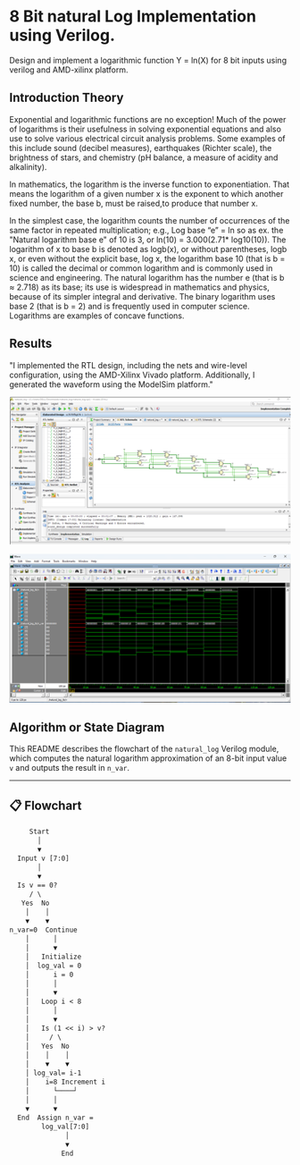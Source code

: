 
# 8 Bit natural Log Implementation using Verilog.

Design and implement a logarithmic function Y = ln(X) for 8 bit inputs using verilog and AMD-xilinx platform.


## Introduction Theory
Exponential and logarithmic functions are no exception! Much of the
power of logarithms is their usefulness in solving exponential
equations and also use to solve various electrical circuit analysis
problems. Some examples of this include sound (decibel measures),
earthquakes (Richter scale), the brightness of stars, and chemistry
(pH balance, a measure of acidity and alkalinity).

 In mathematics, the logarithm is the inverse function to exponentiation. That means the logarithm of a given number x is the exponent to which another fixed number, the base b, must be raised,to produce that number x.

In the simplest case, the logarithm counts
the number of occurrences of the same factor in repeated multiplication; e.g., Log base “e” = ln so as ex. the "Natural logarithm
base e" of 10 is 3, or ln(10) = 3.000(2.71* log10(10)). The logarithm of x to base b is denoted as logb(x), or without parentheses, logb x, or even without the explicit base, log x, the logarithm base 10 (that is b = 10) is called the decimal or common logarithm and is commonly used in science and engineering. The natural logarithm has the number e (that is b ≈ 2.718) as its base; its use is widespread in mathematics and physics, because of its simpler integral and derivative. The binary
logarithm uses base 2 (that is b = 2) and is frequently used in computer science. Logarithms are examples of concave functions.

## Results 
"I implemented the RTL design, including the nets and wire-level configuration, using the AMD-Xilinx Vivado platform. Additionally, I generated the waveform using the ModelSim platform."

![RTL level design](natural_log_RTL.png)

![Waveform of this same design](wave.png)


## Algorithm or State Diagram

This README describes the flowchart of the `natural_log` Verilog module, which computes the natural logarithm approximation of an 8-bit input value `v` and outputs the result in `n_var`.

---

## 📋 Flowchart

```plaintext
     Start
       │
       ▼
  Input v [7:0]
       │
       ▼
  Is v == 0?
     / \
   Yes  No
    │    │
    ▼    ▼
n_var=0  Continue
    │      │
    │      ▼
    │   Initialize 
    │  log_val = 0
    │      i = 0
    │      │
    │      ▼
    │   Loop i < 8
    │      │
    │      ▼
    │   Is (1 << i) > v?
    │     / \
    │   Yes  No
    │    │    │
    │    ▼    ▼
    │ log_val= i-1
    │    i=8 Increment i
    │      └────┘
    │      │
    ▼      ▼
  End  Assign n_var = 
        log_val[7:0]
              │
              ▼
             End

